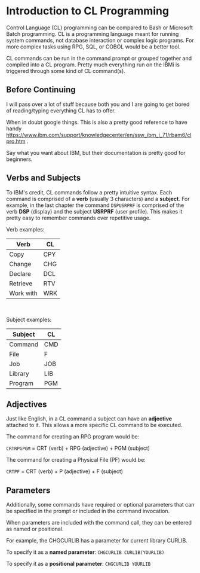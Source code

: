 # Introduction to CL Programming


Control Language (CL) programming can be compared to Bash or Microsoft Batch programming.
CL is a programming language meant for running system commands, not database interaction or complex logic programs.
For more complex tasks using RPG, SQL, or COBOL would be a better tool.

CL commands can be run in the command prompt or grouped together and compiled into a CL program.
Pretty much everything run on the IBMi is triggered through some kind of CL command(s).


## Before Continuing
I will pass over a lot of stuff because both you and I are going to get bored of reading/typing
everything CL has to offer.

When in doubt google things.
This is also a pretty good reference to have handy https://www.ibm.com/support/knowledgecenter/en/ssw_ibm_i_71/rbam6/clpro.htm .

Say what you want about IBM, but their documentation is pretty good for beginners.



## Verbs and Subjects

To IBM's credit, CL commands follow a pretty intuitive syntax. 
Each command is comprised of a **verb** (usually 3 characters) and a **subject**.
For example, in the last chapter the command ```DSPUSRPRF``` is comprised of the verb **DSP** (display) and the subject **USRPRF** (user profile). This makes it pretty easy to remember commands over repetitive usage.


Verb examples:


| Verb      | CL   |
| --------- | ---- |
| Copy      | CPY  |
| Change    | CHG  |
| Declare   | DCL  |
| Retrieve  | RTV  |
| Work with | WRK  |


<br>

Subject examples:


| Subject   |  CL  |
| --------- | ---- |
| Command   | CMD  |
| File      | F    |
| Job       | JOB  |
| Library   | LIB  |
| Program   | PGM  |


## Adjectives
Just like English, in a CL command a subject can have an **adjective** attached to it.
This allows a more specific CL command to be executed.

The command for creating an RPG program would be:

```CRTRPGPGM``` = CRT (verb) + RPG (adjective) + PGM (subject)


The command for creating a Physical File (PF) would be:

```CRTPF``` = CRT (verb) + P (adjective) + F (subject)


## Parameters
Additionally, some commands have required or optional parameters that can be
specified in the prompt or included in the command invocation.

When parameters are included with the command call, they can be entered as named or positional.

For example, the CHGCURLIB has a parameter for current library CURLIB.

To specify it as a **named parameter**: ```CHGCURLIB CURLIB(YOURLIB)```

To specify it as a **positional parameter**: ```CHGCURLIB YOURLIB```




